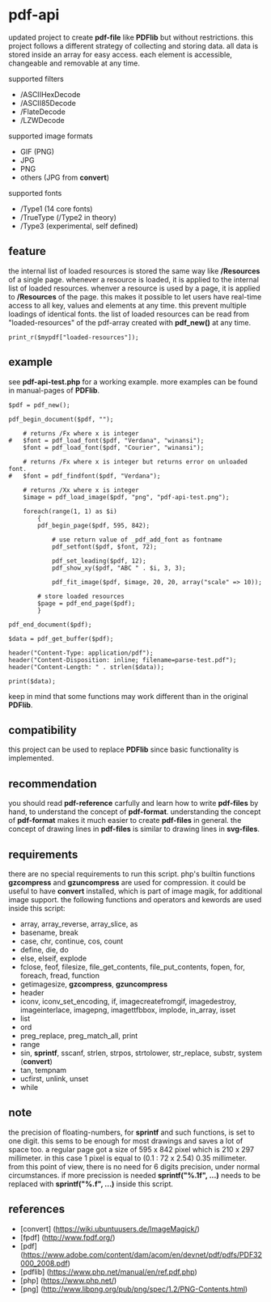 # pdf-api

updated project to create **pdf-file** like **PDFlib** but without restrictions.
this project follows a different strategy of collecting and storing data.
all data is stored inside an array for easy access.
each element is accessible, changeable and removable at any time.

supported filters
* /ASCIIHexDecode
* /ASCII85Decode
* /FlateDecode
* /LZWDecode

supported image formats
* GIF (PNG)
* JPG
* PNG
* others (JPG from **convert**)

supported fonts
* /Type1 (14 core fonts)
* /TrueType (/Type2 in theory)
* /Type3 (experimental, self defined)

## feature ##

the internal list of loaded resources is stored the same way like **/Resources** of a single page.
whenever a resource is loaded, it is applied to the internal list of loaded resources.
whenver a resource is used by a page, it is applied to **/Resources** of the page.
this makes it possible to let users have real-time access to all key, values and elements at any time.
this prevent multiple loadings of identical fonts.
the list of loaded resources can be read from "loaded-resources" of the pdf-array created with **pdf_new()** at any time.

    print_r($mypdf["loaded-resources"]);

## example ##

see **pdf-api-test.php** for a working example.
more examples can be found in manual-pages of **PDFlib**.

	$pdf = pdf_new();

	pdf_begin_document($pdf, "");

		# returns /Fx where x is integer
	#	$font = pdf_load_font($pdf, "Verdana", "winansi");
		$font = pdf_load_font($pdf, "Courier", "winansi");

		# returns /Fx where x is integer but returns error on unloaded font.
	#	$font = pdf_findfont($pdf, "Verdana");

		# returns /Xx where x is integer
		$image = pdf_load_image($pdf, "png", "pdf-api-test.png");

		foreach(range(1, 1) as $i)
			{
			pdf_begin_page($pdf, 595, 842);

				# use return value of _pdf_add_font as fontname
				pdf_setfont($pdf, $font, 72);

				pdf_set_leading($pdf, 12);
				pdf_show_xy($pdf, "ABC " . $i, 3, 3);

				pdf_fit_image($pdf, $image, 20, 20, array("scale" => 10));

			# store loaded resources
			$page = pdf_end_page($pdf);
			}

	pdf_end_document($pdf);

	$data = pdf_get_buffer($pdf);

	header("Content-Type: application/pdf");
	header("Content-Disposition: inline; filename=parse-test.pdf");
	header("Content-Length: " . strlen($data));

	print($data);

keep in mind that some functions may work different than in the original **PDFlib**.

## compatibility ##

this project can be used to replace **PDFlib** since basic functionality is implemented.

## recommendation ##

you should read **pdf-reference** carfully and learn how to write **pdf-files** by hand, to understand the concept of **pdf-format**.
understanding the concept of **pdf-format** makes it much easier to create **pdf-files** in general.
the concept of drawing lines in **pdf-files** is similar to drawing lines in **svg-files**.

## requirements ##

there are no special requirements to run this script.
php's builtin functions **gzcompress** and **gzuncompress** are used for compression.
it could be useful to have **convert** installed, which is part of image magik, for additional image support.
the following functions and operators and kewords are used inside this script:

* array, array_reverse, array_slice, as
* basename, break
* case, chr, continue, cos, count
* define, die, do
* else, elseif, explode
* fclose, feof, filesize, file_get_contents, file_put_contents, fopen, for, foreach, fread, function
* getimagesize, **gzcompress**, **gzuncompress**
* header
* iconv, iconv_set_encoding, if, imagecreatefromgif, imagedestroy, imageinterlace, imagepng, imagettfbbox, implode, in_array, isset
* list
* ord
* preg_replace, preg_match_all, print
* range
* sin, **sprintf**, sscanf, strlen, strpos, strtolower, str_replace, substr, system (**convert**)
* tan, tempnam
* ucfirst, unlink, unset
* while

## note ##

the precision of floating-numbers, for **sprintf** and such functions, is set to one digit.
this sems to be enough for most drawings and saves a lot of space too.
a regular page got a size of 595 x 842 pixel which is 210 x 297 millimeter.
in this case 1 pixel is equal to (0.1 : 72 x 2.54) 0.35 millimeter.
from this point of view, there is no need for 6 digits precision, under normal circumstances.
if more precission is needed **sprintf("%.1f", ...)** needs to be replaced with **sprintf("%.f", ...)** inside this script.

## references ##

* [convert] (https://wiki.ubuntuusers.de/ImageMagick/)
* [fpdf] (http://www.fpdf.org/)
* [pdf] (https://www.adobe.com/content/dam/acom/en/devnet/pdf/pdfs/PDF32000_2008.pdf)
* [pdflib] (https://www.php.net/manual/en/ref.pdf.php)
* [php] (https://www.php.net/)
* [png] (http://www.libpng.org/pub/png/spec/1.2/PNG-Contents.html)

